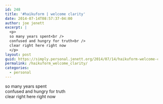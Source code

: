 ```yaml
---
id: 248
title: '#haikuform | welcome clarity'
date: 2014-07-14T08:57:37-04:00
author: joe jenett
excerpt: |
  <p>
  so many years spent<br />
  confused and hungry for truth<br />
  clear right here right now
  </p>
layout: post
guid: https://simply.personal.jenett.org/2014/07/14/haikuform-welcome-clarity/
permalink: /haikuform_welcome_clarity/
categories:
  - personal
---
```

so many years spent  
confused and hungry for truth  
clear right here right now